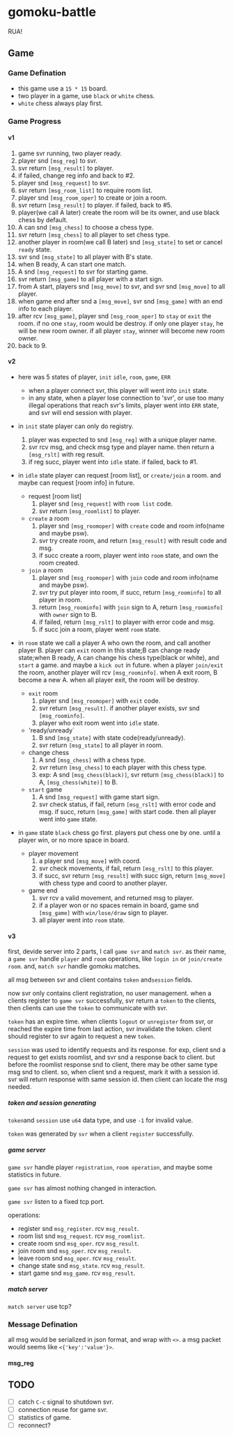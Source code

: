# gomoku-battle
RUA!

## Game

### Game Defination
- this game use a `15 * 15` board.
- two player in a game, use `black` or `white` chess.
- `white` chess always play first.

### Game Progress

#### v1
1. game svr running, two player ready.
2. player snd `[msg_reg]` to svr.
3. svr return `[msg_result]` to player.
4. if failed, change reg info and back to #2.
5. player snd `[msg_request]` to svr.
6. svr return `[msg_room_list]` to require room list.
7. player snd `[msg_room_oper]` to create or join a room.
8. svr return `[msg_result]` to player. if failed, back to #5.
9. player(we call A later) create the room will be its owner, and use black chess by default.
10. A can snd `[msg_chess]` to choose a chess type.
11. svr return `[msg_chess]` to all player to set chess type.
12. another player in room(we call B later) snd `[msg_state]` to set or cancel `ready` state.
13. svr snd `[msg_state]` to all player with B's state.
14. when B ready, A can start one match.
15. A snd `[msg_request]` to svr for starting game.
16. svr return `[msg_game]` to all player with a start sign.
17. from A start, players snd `[msg_move]` to svr, and svr snd `[msg_move]` to all player.
18. when game end after snd a `[msg_move]`, svr snd `[msg_game]` with an end info to each player.
19. after rcv `[msg_game]`, player snd `[msg_room_oper]` to `stay` or `exit` the room.
    if no one `stay`, room would be destroy. 
    if only one player `stay`, he will be new room owner.
    if all player `stay`, winner will become new room owner.
20. back to 9.

#### v2

- here was 5 states of player, `init` `idle`, `room`, `game`, `ERR`
  - when a player connect svr, this player will went into `init` state.
  - in any state, when a player lose connection to 'svr', or use too many illegal operations that reach svr's limits, player went into `ERR` state, and svr will end session with player.
- in `init` state
  player can only do registry.
  1. player was expected to snd `[msg_reg]` with a unique player name.
  2. svr rcv msg, and check msg type and player name. then return a `[msg_rslt]` with reg result.
  3. if reg succ, player went into `idle` state. if failed, back to #1.

- in `idle` state
  player can request [room list], or `create/join` a room. and maybe can request [room info] in future.
  - request [room list]
    1. player snd `[msg_request]` with `room list` code.
    2. svr return `[msg_roomlist]` to player.
  - `create` a room
    1. player snd `[msg_roomoper]` with `create` code and room info(name and maybe psw).
    2. svr try create room, and return `[msg_result]` with result code and msg.
    3. if succ create a room, player went into `room` state, and own the room created.
  - `join` a room
    1. player snd `[msg_roomoper]` with `join` code and room info(name and maybe psw).
    2. svr try put player into room, if succ, return `[msg_roominfo]` to all player in room. 
    3. return `[msg_roominfo]` with `join` sign to A, return `[msg_roominfo]` with `owner` sign to B.
    4. if failed, return `[msg_rslt]` to player with error code and msg.
    5. if succ join a room, player went `room` state.

- in `room` state
  we call a player A who own the room, and call another player B.
  player can `exit` room in this state;B can change ready state;when B ready, A can change his chess type(black or white), and `start` a game.
  and maybe a `kick out` in future.
  when a player `join/exit` the room, another player will rcv `[msg_roominfo]`.
  when A exit room, B become a new A.
  when all player exit, the room will be destroy.

  - `exit` room
    1. player snd `[msg_roomoper]` with `exit` code.
    2. svr return `[msg_result]`. if another player exists, svr snd `[msg_roominfo]`.
    3. player who exit room went into `idle` state.
  - 'ready/unready`
    1. B snd `[msg_state]` with state code(ready/unready).
    2. svr return `[msg_state]` to all player in room.
  - change chess
    1. A snd `[msg_chess]` with a chess type.
    2. svr return `[msg_chess]` to each player with this chess type.
    3. exp: A snd `[msg_chess(black)]`, svr return `[msg_chess(black)]` to A, `[msg_chess(white)]` to B.
  - `start` game
    1. A snd `[msg_request]` with game start sign.
    2. svr check status, if fail, return `[msg_rslt]` with error code and msg. if succ, return `[msg_game]` with start code. then all player went into `game` state.

- in `game` state
  `black` chess go first. players put chess one by one. until a player win, or no more space in board.
  - player movement
    1. a player snd `[msg_move]` with coord.
    2. svr check movements, if fail, return `[msg_rslt]` to this player.
    3. if succ, svr return `[msg_result]` with succ sign, return `[msg_move]` with chess type and coord to another player.
  - game end
    1. svr rcv a valid movement, and returned msg to player. 
    2. if a player won or no spaces remain in board, game snd `[msg_game]` with `win/lose/draw` sign to player. 
    3. all player went into `room` state.  

#### v3

first, devide server into 2 parts, I call `game svr` and `match svr`. as their name, a `game svr` handle `player` and `room` operations, like `login in` or `join/create room`. and, `match svr` handle gomoku matches.

all msg between svr and client contains `token` and`session` fields.

now svr only contains client registration, no user management. when a clients register to `game svr` successfully, svr return a `token` to the clients, then clients can use the `token` to communicate with svr.

`token` has an expire time. when clients `logout`  or `unregister` from svr, or reached the expire time from last action, svr invalidate the token. client should register to svr again to request a new `token`. 

`session` was used to identify requests and its response. for exp, client snd a request to get exists roomlist, and svr snd a response back to client.  but before the roomlist response snd to client, there may be other same type msg snd to client. so, when client snd a request, mark it with a session id. svr will return response with same session id. then client can locate the msg needed.

##### token and session generating

`token`and `session` use `u64` data type, and use `-1` for invalid value.

`token` was generated by `svr` when a client `register` successfully.


##### game server

`game svr` handle player `registration`, `room operation`, and maybe some statistics in future.

`game svr` has almost nothing changed in interaction.

`game svr` listen to a fixed tcp port.

operations:
- register
  snd `msg_register`.
  rcv `msg_result`.
- room list
  snd `msg_request`.
  rcv `msg_roomlist`.
- create room
  snd `msg_oper`.
  rcv `msg_result`.
- join room
  snd `msg_oper`.
  rcv `msg_result`.
- leave room
  snd `msg_oper`.
  rcv `msg_result`.
- change state
  snd `msg_state`.
  rcv `msg_result`.
- start game
  snd `msg_game`.
  rcv `msg_result`.


##### match server

`match server` use tcp?

### Message Defination

all msg would be serialized in json format, and wrap with `<>`.
a msg packet would seems like `<{'key':'value'}>`.

#### msg_reg


## TODO

- [ ] catch `C-c` signal to shutdown svr.
- [ ] connection reuse for game svr.
- [ ] statistics of game.
- [ ] reconnect?
